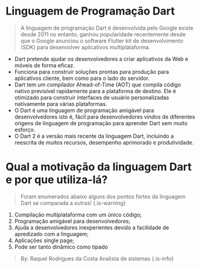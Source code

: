 # Linguagem de Programação Dart

>A linguagem de programação Dart é desenvolvida pelo Google existe desde 2011 no entanto, ganhou popularidade recentemente desde que o Google anunciou o software Flutter kit de desenvolvimento (SDK) para desenvolver aplicativos multiplataforma. 
- Dart pretende ajudar os desenvolvedores a criar aplicativos da Web e móveis de forma eficaz. 
- Funciona para construir soluções prontas para produção para aplicativos cliente, bem como para o lado do servidor. 
- Dart tem um compilador Ahead-of-Time (AOT) que compila código nativo previsível rapidamente para a plataforma de destino. Ele é otimizado para construir interfaces de usuário personalizadas nativamente para várias plataformas. 
- O Dart é uma linguagem de programação amigável para desenvolvedores isto é, fácil para desenvolvedores vindos de diferentes origens de linguagem de programação para aprender Dart sem muito esforço. 
- O Dart 2 é a versão mais recente da linguagem Dart, incluindo a reescrita de muitos recursos, desempenho aprimorado e produtividade.

# Qual a motivação da linguagem Dart e por que utiliza-lá?

> Foram enumerados abaixo alguns dos pontos fortes da linguagem Dart se comparada a outras!
{.is-warning}

1. Compilação multiplataforma com um único código;
2. Programação amigável para desenvolvedores;
3. Ajuda a desenvolvedores inexperientes devido a facilidade de apredizado com a linguagem;
4. Aplicações single page;
5. Pode ser tanto dinâmico como tipado

>By: Raquel Rodrigues da Costa
>Analista de sistemas
{.is-info}



